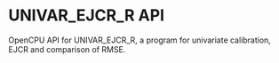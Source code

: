 # UNIVAR_EJCR_R API

OpenCPU API for UNIVAR_EJCR_R, a program for univariate calibration, EJCR and comparison of RMSE.
